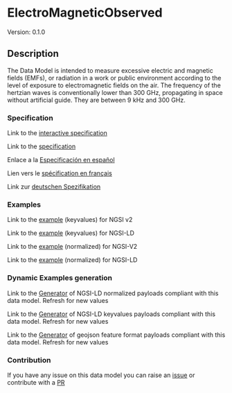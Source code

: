 # ElectroMagneticObserved
Version: 0.1.0

## Description 

The Data Model is intended to measure excessive electric and magnetic fields (EMFs), or radiation in a work or public environment according to the level of exposure to electromagnetic fields on the air. The frequency of the hertzian waves is conventionally lower than 300 GHz, propagating in space without artificial guide. They are between 9 kHz and 300 GHz.
### Specification

Link to the [interactive specification](https://swagger.lab.fiware.org/?url=https://github.com/smart-data-models/dataModel.Environment/blob/master/ElectroMagneticObserved/swagger.yaml)

Link to the [specification](https://github.com/smart-data-models/dataModel.Environment/blob/master/ElectroMagneticObserved/doc/spec.md)

Enlace a la [Especificación en español](https://github.com/smart-data-models/dataModel.Environment/blob/master/ElectroMagneticObserved/doc/spec_ES.md)

Lien vers le [spécification en français](https://github.com/smart-data-models/dataModel.Environment/blob/master/ElectroMagneticObserved/doc/spec_FR.md)

Link zur [deutschen Spezifikation](https://github.com/smart-data-models/dataModel.Environment/blob/master/ElectroMagneticObserved/doc/spec_DE.md)
### Examples

Link to the [example](https://github.com/smart-data-models/dataModel.Environment/blob/master/ElectroMagneticObserved/examples/example.json) (keyvalues) for NGSI v2

Link to the [example](https://github.com/smart-data-models/dataModel.Environment/blob/master/ElectroMagneticObserved/examples/example.jsonld) (keyvalues) for NGSI-LD

Link to the [example](https://github.com/smart-data-models/dataModel.Environment/blob/master/ElectroMagneticObserved/examples/example-normalized.json) (normalized) for NGSI-V2

Link to the [example](https://github.com/smart-data-models/dataModel.Environment/blob/master/ElectroMagneticObserved/examples/example-normalized.jsonld) (normalized) for NGSI-LD
### Dynamic Examples generation

Link to the [Generator](https://smartdatamodels.org/extra/ngsi-ld_generator.php?schemaUrl=https://raw.githubusercontent.com/smart-data-models/dataModel.Environment/master/ElectroMagneticObserved/schema.json&email=info@smartdatamodels.org) of NGSI-LD normalized payloads compliant with this data model. Refresh for new values

Link to the [Generator](https://smartdatamodels.org/extra/ngsi-ld_generator_keyvalues.php?schemaUrl=https://raw.githubusercontent.com/smart-data-models/dataModel.Environment/master/ElectroMagneticObserved/schema.json&email=info@smartdatamodels.org) of NGSI-LD keyvalues payloads compliant with this data model. Refresh for new values

Link to the [Generator](https://smartdatamodels.org/extra/geojson_features_generator_v1.0.php?schemaUrl=https://raw.githubusercontent.com/smart-data-models/dataModel.Environment/master/ElectroMagneticObserved/schema.json&email=info@smartdatamodels.org) of geojson feature format payloads compliant with this data model. Refresh for new values
### Contribution

 If you have any issue on this data model you can raise an [issue](https://github.com/smart-data-models/dataModel.Environment/issues)  or contribute with a [PR](https://github.com/smart-data-models/dataModel.Environment/pulls)